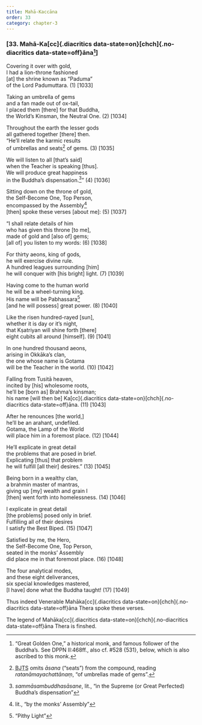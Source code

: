 ```yaml
---
title: Mahā-Kaccāna
order: 33
category: chapter-3
---
```


### \[33. Mahā-Ka[cc]{.diacritics data-state=on}[chch]{.no-diacritics data-state=off}āna[^1]\]

Covering it over with gold,  
I had a lion-throne fashioned  
\[at\] the shrine known as “Paduma”  
of the Lord Padumuttara. (1) \[1033\]

Taking an umbrella of gems  
and a fan made out of ox-tail,  
I placed them \[there\] for that Buddha,  
the World’s Kinsman, the Neutral One. (2) \[1034\]

Throughout the earth the lesser gods  
all gathered together \[there\] then.  
“He’ll relate the karmic results  
of umbrellas and seats[^2] of gems. (3) \[1035\]

We will listen to all \[that’s said\]  
when the Teacher is speaking \[thus\].  
We will produce great happiness  
in the Buddha’s dispensation.[^3]” (4) \[1036\]

Sitting down on the throne of gold,  
the Self-Become One, Top Person,  
encompassed by the Assembly[^4]  
\[then\] spoke these verses \[about me\]: (5) \[1037\]

“I shall relate details of him  
who has given this throne \[to me\],  
made of gold and \[also of\] gems;  
\[all of\] you listen to my words: (6) \[1038\]

For thirty aeons, king of gods,  
he will exercise divine rule.  
A hundred leagues surrounding \[him\]  
he will conquer with \[his bright\] light. (7) \[1039\]

Having come to the human world  
he will be a wheel-turning king.  
His name will be Pabhassara[^5]  
\[and he will possess\] great power. (8) \[1040\]

Like the risen hundred-rayed \[sun\],  
whether it is day or it’s night,  
that Kṣatriyan will shine forth \[there\]  
eight cubits all around \[himself\]. (9) \[1041\]

In one hundred thousand aeons,  
arising in Okkāka’s clan,  
the one whose name is Gotama  
will be the Teacher in the world. (10) \[1042\]

Falling from Tusitā heaven,  
incited by \[his\] wholesome roots,  
he’ll be \[born as\] Brahma’s kinsman;  
his name \[will then be\] Ka[cc]{.diacritics data-state=on}[chch]{.no-diacritics data-state=off}āna. (11) \[1043\]

After he renounces \[the world,\]  
he’ll be an arahant, undefiled.  
Gotama, the Lamp of the World  
will place him in a foremost place. (12) \[1044\]

He’ll explicate in great detail  
the problems that are posed in brief.  
Explicating \[thus\] that problem  
he will fulfill \[all their\] desires.” (13) \[1045\]

Being born in a wealthy clan,  
a brahmin master of mantras,  
giving up \[my\] wealth and grain I  
\[then\] went forth into homelessness. (14) \[1046\]

I explicate in great detail  
\[the problems\] posed only in brief.  
Fulfilling all of their desires  
I satisfy the Best Biped. (15) \[1047\]

Satisfied by me, the Hero,  
the Self-Become One, Top Person,  
seated in the monks’ Assembly  
did place me in that foremost place. (16) \[1048\]

The four analytical modes,  
and these eight deliverances,  
six special knowledges mastered,  
\[I have\] done what the Buddha taught! (17) \[1049\]

Thus indeed Venerable Mahāka[cc]{.diacritics data-state=on}[chch]{.no-diacritics data-state=off}āna Thera spoke these verses.

The legend of Mahāka[cc]{.diacritics data-state=on}[chch]{.no-diacritics data-state=off}āna Thera is finshed.

[^1]: “Great Golden One,” a historical monk, and famous follower of the Buddha’s. See DPPN II:468ff., also cf. \#528 {531}, below, which is also ascribed to this monk.

[^2]: <abbr title="Buddha Jayanthi Tripitaka Series">BJTS</abbr> omits *āsana* (“seats”) from the compound, reading *ratanāmayachattānaṃ*, “of umbrellas made of gems”.

[^3]: *sammāsambuddhasāsane*, lit., “in the Supreme (or Great Perfected) Buddha’s dispensation”

[^4]: lit., “by the monks’ Assembly”

[^5]: “Pithy Light”
